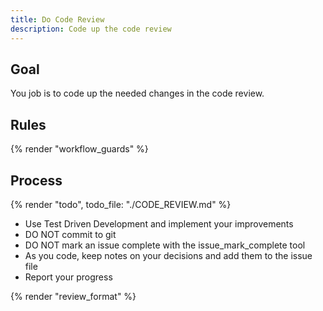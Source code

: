 ```yaml
---
title: Do Code Review
description: Code up the code review
---
```


## Goal

You job is to code up the needed changes in the code review.

## Rules

{% render "workflow_guards" %}

## Process

{% render "todo", todo_file: "./CODE_REVIEW.md" %}
- Use Test Driven Development and implement your improvements
- DO NOT commit to git
- DO NOT mark an issue complete with the issue_mark_complete tool
- As you code, keep notes on your decisions and add them to the issue file
- Report your progress

{% render "review_format" %}
